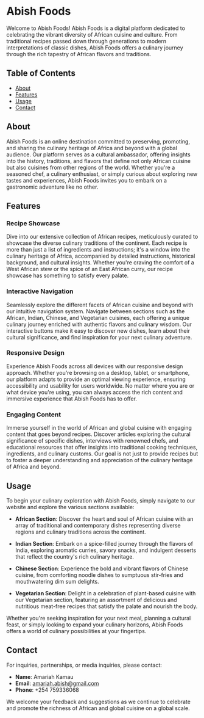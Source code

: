 # Abish Foods

Welcome to Abish Foods! Abish Foods is a digital platform dedicated to celebrating the vibrant diversity of African cuisine and culture. From traditional recipes passed down through generations to modern interpretations of classic dishes, Abish Foods offers a culinary journey through the rich tapestry of African flavors and traditions.

## Table of Contents

- [About](#about)
- [Features](#features)
- [Usage](#usage)
- [Contact](#contact)

## About

Abish Foods is an online destination committed to preserving, promoting, and sharing the culinary heritage of Africa and beyond with a global audience. Our platform serves as a cultural ambassador, offering insights into the history, traditions, and flavors that define not only African cuisine but also cuisines from other regions of the world. Whether you're a seasoned chef, a culinary enthusiast, or simply curious about exploring new tastes and experiences, Abish Foods invites you to embark on a gastronomic adventure like no other.

## Features

### Recipe Showcase

Dive into our extensive collection of African recipes, meticulously curated to showcase the diverse culinary traditions of the continent. Each recipe is more than just a list of ingredients and instructions; it's a window into the culinary heritage of Africa, accompanied by detailed instructions, historical background, and cultural insights. Whether you're craving the comfort of a West African stew or the spice of an East African curry, our recipe showcase has something to satisfy every palate.

### Interactive Navigation

Seamlessly explore the different facets of African cuisine and beyond with our intuitive navigation system. Navigate between sections such as the African, Indian, Chinese, and Vegetarian cuisines, each offering a unique culinary journey enriched with authentic flavors and culinary wisdom. Our interactive buttons make it easy to discover new dishes, learn about their cultural significance, and find inspiration for your next culinary adventure.

### Responsive Design

Experience Abish Foods across all devices with our responsive design approach. Whether you're browsing on a desktop, tablet, or smartphone, our platform adapts to provide an optimal viewing experience, ensuring accessibility and usability for users worldwide. No matter where you are or what device you're using, you can always access the rich content and immersive experience that Abish Foods has to offer.

### Engaging Content

Immerse yourself in the world of African and global cuisine with engaging content that goes beyond recipes. Discover articles exploring the cultural significance of specific dishes, interviews with renowned chefs, and educational resources that offer insights into traditional cooking techniques, ingredients, and culinary customs. Our goal is not just to provide recipes but to foster a deeper understanding and appreciation of the culinary heritage of Africa and beyond.

## Usage

To begin your culinary exploration with Abish Foods, simply navigate to our website and explore the various sections available:

- **African Section**: Discover the heart and soul of African cuisine with an array of traditional and contemporary dishes representing diverse regions and culinary traditions across the continent.

- **Indian Section**: Embark on a spice-filled journey through the flavors of India, exploring aromatic curries, savory snacks, and indulgent desserts that reflect the country's rich culinary heritage.

- **Chinese Section**: Experience the bold and vibrant flavors of Chinese cuisine, from comforting noodle dishes to sumptuous stir-fries and mouthwatering dim sum delights.

- **Vegetarian Section**: Delight in a celebration of plant-based cuisine with our Vegetarian section, featuring an assortment of delicious and nutritious meat-free recipes that satisfy the palate and nourish the body.

Whether you're seeking inspiration for your next meal, planning a cultural feast, or simply looking to expand your culinary horizons, Abish Foods offers a world of culinary possibilities at your fingertips.

## Contact

For inquiries, partnerships, or media inquiries, please contact:

- **Name**: Amariah Kamau
- **Email**: amariah.abish@gmail.com
- **Phone**: +254 759336068

We welcome your feedback and suggestions as we continue to celebrate and promote the richness of African and global cuisine on a global scale.
